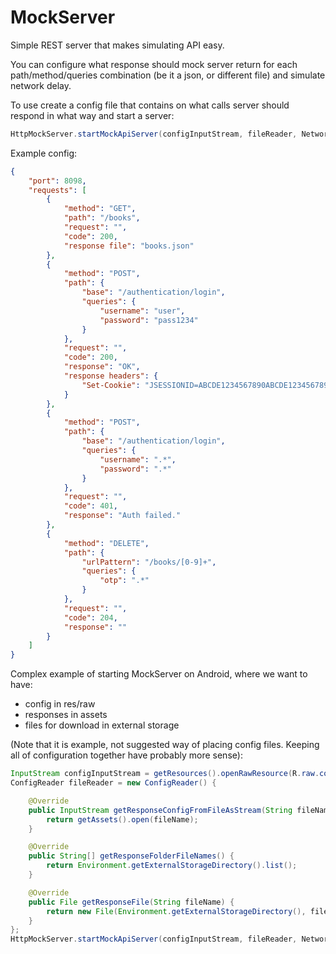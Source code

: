 MockServer
==========

Simple REST server that makes simulating API easy.

You can configure what response should mock server return for each path/method/queries combination (be it a json, or different file) and simulate network delay.

To use create a config file that contains on what calls server should respond in what way and start a server:

```java
HttpMockServer.startMockApiServer(configInputStream, fileReader, NetworkType.VPN);
```

Example config:

```json
{
    "port": 8098,
    "requests": [
        {
            "method": "GET",
            "path": "/books",
            "request": "",
            "code": 200,
            "response file": "books.json"
        },
        {
            "method": "POST",
            "path": {
                "base": "/authentication/login",
                "queries": {
                    "username": "user",
                    "password": "pass1234"
                }
            },
            "request": "",
            "code": 200,
            "response": "OK",
            "response headers": {
                "Set-Cookie": "JSESSIONID=ABCDE1234567890ABCDE1234567890; HttpOnly"
            }
        },
        {
            "method": "POST",
            "path": {
                "base": "/authentication/login",
                "queries": {
                    "username": ".*",
                    "password": ".*"
                }
            },
            "request": "",
            "code": 401,
            "response": "Auth failed."
        },
        {
            "method": "DELETE",
            "path": {
                "urlPattern": "/books/[0-9]+",
                "queries": {
                    "otp": ".*"
                }
            },
            "request": "",
            "code": 204,
            "response": ""
        }
    ]
}
```

Complex example of starting MockServer on Android, where we want to have: 
* config in res/raw
* responses in assets
* files for download in external storage

(Note that it is example, not suggested way of placing config files. Keeping all of configuration together have probably more sense):

```java
InputStream configInputStream = getResources().openRawResource(R.raw.config);
ConfigReader fileReader = new ConfigReader() {

    @Override
    public InputStream getResponseConfigFromFileAsStream(String fileName) throws IOException {
        return getAssets().open(fileName);
    }

    @Override
    public String[] getResponseFolderFileNames() {
        return Environment.getExternalStorageDirectory().list();
    }

    @Override
    public File getResponseFile(String fileName) {
        return new File(Environment.getExternalStorageDirectory(), fileName);
    }
};
HttpMockServer.startMockApiServer(configInputStream, fileReader, NetworkType.VPN);
```

